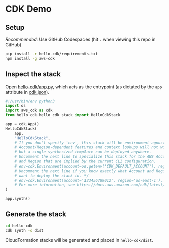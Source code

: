 # CDK Demo

## Setup
_Recommended_: Use GitHub Codespaces (hit `.` when viewing this repo in GitHub)

```sh
pip install -r hello-cdk/requirements.txt
npm install -g aws-cdk
```
## Inspect the stack
Open [hello-cdk/app.py](./hello-cdk/app.py), which acts as the entrypoint (as dictated by the `app` attribute in [cdk.json](./hello-cdk/cdk.json)).
```py
#!/usr/bin/env python3
import os
import aws_cdk as cdk
from hello_cdk.hello_cdk_stack import HelloCdkStack

app = cdk.App()
HelloCdkStack(
    app,
    "HelloCdkStack",
    # If you don't specify 'env', this stack will be environment-agnostic.
    # Account/Region-dependent features and context lookups will not work,
    # but a single synthesized template can be deployed anywhere.
    # Uncomment the next line to specialize this stack for the AWS Account
    # and Region that are implied by the current CLI configuration.
    # env=cdk.Environment(account=os.getenv('CDK_DEFAULT_ACCOUNT'), region=os.getenv('CDK_DEFAULT_REGION')),
    # Uncomment the next line if you know exactly what Account and Region you
    # want to deploy the stack to. */
    # env=cdk.Environment(account='123456789012', region='us-east-1'),
    # For more information, see https://docs.aws.amazon.com/cdk/latest/guide/environments.html
)

app.synth()
```
## Generate the stack

```sh
cd hello-cdk
cdk synth -o dist
```
CloudFormation stacks will be generated and placed in `hello-cdk/dist`.

